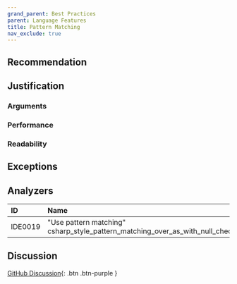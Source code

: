 ```yaml
---
grand_parent: Best Practices
parent: Language Features
title: Pattern Matching
nav_exclude: true
---
```


## Recommendation

## Justification

### Arguments

### Performance

### Readability

## Exceptions

## Analyzers

| ID | Name | Value
|:-|:-|:-|
| IDE0019 | "Use pattern matching"<br>csharp_style_pattern_matching_over_as_with_null_check | |

## Discussion

[GitHub Discussion](){: .btn .btn-purple }